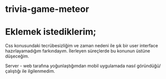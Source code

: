 # trivia-game-meteor
 
# Eklemek istediklerim;

Css konusundaki tecrübesizliğim ve zaman nedeni ile şık bir user interface hazırlayamadığım farkındayım. İlerleyen süreçlerde bu konunun üstüne düşeceğim.


Server - web tarafına yoğunlaştığımdan mobil uygulamada nasıl göründüğü/çalıştığı ile ilgilenmedim.
